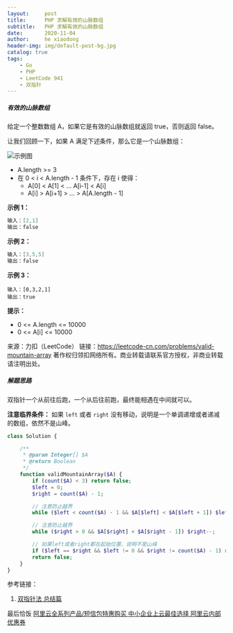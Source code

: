 ```yaml
---
layout:     post
title:      PHP 求解有效的山脉数组
subtitle:   PHP 求解有效的山脉数组
date:       2020-11-04
author:     he xiaodong
header-img: img/default-post-bg.jpg
catalog: true
tags:
    - Go
    - PHP
    - LeetCode 941
    - 双指针
---
```



##### 有效的山脉数组
给定一个整数数组 A，如果它是有效的山脉数组就返回 true，否则返回 false。

让我们回顾一下，如果 A 满足下述条件，那么它是一个山脉数组：

![示例图](https://assets.leetcode.com/uploads/2019/10/20/hint_valid_mountain_array.png)

- A.length >= 3
- 在 0 < i < A.length - 1 条件下，存在 i 使得：
  - A[0] < A[1] < ... A[i-1] < A[i]
  - A[i] > A[i+1] > ... > A[A.length - 1]
 

**示例 1：**
```c
输入：[2,1]
输出：false
```

**示例 2：**
```c
输入：[3,5,5]
输出：false
```

**示例 3：**
```
输入：[0,3,2,1]
输出：true
```

**提示：**

- 0 <= A.length <= 10000
- 0 <= A[i] <= 10000 

来源：力扣（LeetCode）
链接：https://leetcode-cn.com/problems/valid-mountain-array
著作权归领扣网络所有。商业转载请联系官方授权，非商业转载请注明出处。

##### 解题思路
双指针一个从前往后跑，一个从后往前跑，最终能相遇在中间就可以。

**注意临界条件：** 如果 `left` 或者 `right` 没有移动，说明是一个单调递增或者递减的数组，依然不是山峰。

```php
class Solution {

    /**
     * @param Integer[] $A
     * @return Boolean
     */
    function validMountainArray($A) {
        if (count($A) < 3) return false;
        $left = 0;
        $right = count($A) - 1;

        // 注意防止越界
        while ($left < count($A) - 1 && $A[$left] < $A[$left + 1]) $left++;

        // 注意防止越界
        while ($right > 0 && $A[$right] < $A[$right - 1]) $right--;

        // 如果left或者right都在起始位置，说明不是山峰
        if ($left == $right && $left != 0 && $right != count($A) - 1) return true;
        return false;
    }
}
```


参考链接：
1. [双指针法 总结篇](https://mp.weixin.qq.com/s/_p7grwjISfMh0U65uOyCjA)


最后恰饭 [阿里云全系列产品/短信包特惠购买 中小企业上云最佳选择 阿里云内部优惠券](https://www.aliyun.com/minisite/goods?userCode=0amqgcs9)